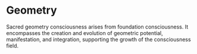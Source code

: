 # Geometry

Sacred geometry consciousness arises from foundation consciousness. It encompasses the creation and evolution of geometric potential, manifestation, and integration, supporting the growth of the consciousness field. 